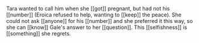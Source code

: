 Tara wanted to call him when she [[got]] pregnant, but had not his [[number]] (Eroica refused to help, wanting to [[keep]] the peace). She could not ask [[anyone]] for his [[number]] and she preferred it this way, so she can [[know]] Gale's answer to her [[question]]. This [[selfishness]] is [[something]] she regrets.